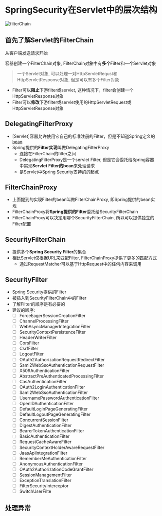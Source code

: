 # SpringSecurity在Servlet中的层次结构 

![filterChain](filterchain.png)

## 首先了解Servlet的FilterChain

从客户端发送请求开始

容器创建一个FilterChain对象, FilterChain对象中有**多个**Filter和**一个**Servlet对象

> 一个Servlet对象, 可以处理一对HttpServletRequst和HttpServletResponse对象, 但是可以有多个Filter对象

- Filter可以**阻止**下游filter或servlet, 这种情况下，filter会创建一个HttpServletResponse对象
- Filter可以**修改**下游filter或servlet使用的HttpServletRequest或HttpServletResponse对象

## DelegatingFilterProxy

- [Servlet]容器允许使用它自己的标准注册的Filter，但是不知道Spring定义的[bean](spring-component.md)
- Spring提供的**Filter实现**叫做DelegatingFilterProxy
  - 连接在FilterChain的filter之间
  - DelegatingFilterProxy是一个servlet Filter, 但是它会委托给Spring容器中实现**Servlet Filter的bean**来处理请求
  - 是Servlet中Spring Security支持的的起点

## FilterChainProxy

- 上面提到的实现Filter的bean叫做FilterChainProxy, 即Spring提供的bean实现
- FilterChainProxy将**Spring提供的Filter**委托给SecurityFilterChain
- FilterChainProxy可以决定用哪个SecurityFilterChain, 所以可以提供独立的Filter配置

## SecurityFilterChain

- 提供多个**Spring Security Filter**的集合
- 相比Servlet仅根据URL来匹配Filter, FilterChainProxy提供了更多的匹配方式
  - 通过RequestMatcher可以基于HttpRequest中的任何内容来调用

## SecurityFilter

- Spring Security提供的Filter
- 被插入到SecurityFilterChain中的Filter
- 了解Filter的顺序是有必要的
- 建议的顺序: 
  - [ ] ForceEagerSessionCreationFilter
  - [ ] ChannelProcessingFilter
  - [ ] WebAsyncManagerIntegrationFilter
  - [ ] SecurityContextPersistenceFilter
  - [ ] HeaderWriterFilter
  - [ ] CorsFilter
  - [ ] CsrfFilter
  - [ ] LogoutFilter
  - [ ] OAuth2AuthorizationRequestRedirectFilter
  - [ ] Saml2WebSsoAuthenticationRequestFilter
  - [ ] X509AuthenticationFilter
  - [ ] AbstractPreAuthenticatedProcessingFilter
  - [ ] CasAuthenticationFilter
  - [ ] OAuth2LoginAuthenticationFilter
  - [ ] Saml2WebSsoAuthenticationFilter
  - [ ] UsernamePasswordAuthenticationFilter
  - [ ] OpenIDAuthenticationFilter
  - [ ] DefaultLoginPageGeneratingFilter
  - [ ] DefaultLogoutPageGeneratingFilter
  - [ ] ConcurrentSessionFilter
  - [ ] DigestAuthenticationFilter
  - [ ] BearerTokenAuthenticationFilter
  - [ ] BasicAuthenticationFilter
  - [ ] RequestCacheAwareFilter
  - [ ] SecurityContextHolderAwareRequestFilter
  - [ ] JaasApiIntegrationFilter
  - [ ] RememberMeAuthenticationFilter
  - [ ] AnonymousAuthenticationFilter
  - [ ] OAuth2AuthorizationCodeGrantFilter
  - [ ] SessionManagementFilter
  - [ ] ExceptionTranslationFilter
  - [ ] FilterSecurityInterceptor
  - [ ] SwitchUserFilte

## 处理异常